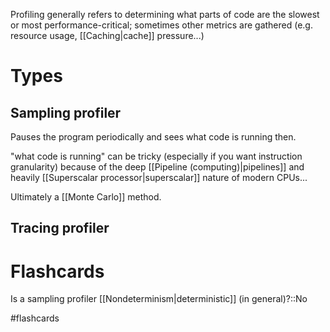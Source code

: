 Profiling generally refers to determining what parts of code are the slowest or most performance-critical; sometimes other metrics are gathered (e.g. resource usage, [[Caching|cache]] pressure...)

# Types
## Sampling profiler
Pauses the program periodically and sees what code is running then.

"what code is running" can be tricky (especially if you want instruction granularity) because of the deep [[Pipeline (computing)|pipelines]] and heavily [[Superscalar processor|superscalar]] nature of modern CPUs...

Ultimately a [[Monte Carlo]] method.

## Tracing profiler

# Flashcards
Is a sampling profiler [[Nondeterminism|deterministic]] (in general)?::No
<!--SR:!2022-03-29,42,250-->

#flashcards